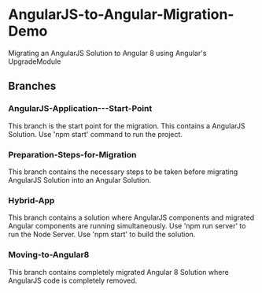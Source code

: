 # AngularJS-to-Angular-Migration-Demo
Migrating an AngularJS Solution to Angular 8 using Angular's UpgradeModule


## Branches

### AngularJS-Application---Start-Point
This branch is the start point for the migration. This contains a AngularJS Solution.
Use 'npm start' command to run the project.

### Preparation-Steps-for-Migration
This branch contains the necessary steps to be taken before migrating AngularJS Solution into an Angular Solution.

### Hybrid-App
This branch contains a solution where AngularJS components and migrated Angular components are running simultaneously.
Use 'npm run server' to run the Node Server.
Use 'npm start' to build the solution.

### Moving-to-Angular8
This branch contains completely migrated Angular 8 Solution where AngularJS code is completely removed.
